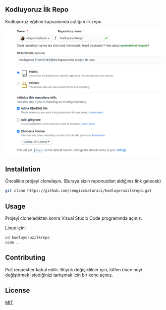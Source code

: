 ## Kodluyoruz İlk Repo
 Kodluyoruz eğitimi kapsamında açtığım ilk repo

 ![github](picture.png)

## Installation
Öncelikle projeyi clonelayın. (Buraya sizin reponuzdan aldığınız link gelecek)

```bash
git clone https://github.com/cengizcmataraci/kodluyoruzilkrepo.git
```

## Usage
Projeyi cloneladıktan sonra Visual Studio Code programında açınız.

Linux için:

```linux
cd kodluyoruzilkrepo
code .
```

## Contributing
Pull requestler kabul edilir. Büyük değişiklikler için, lütfen önce neyi değiştirmek istediğinizi tartışmak için bir konu açınız.

## License
[MIT](https://choosealicense.com/licenses/mit/)